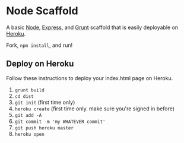 Node Scaffold
=======

A basic [Node](http://nodejs.org/), [Express](http://expressjs.com/), and [Grunt](http://gruntjs.com/) scaffold that is easily deployable on [Heroku](https://www.heroku.com/).

Fork, `npm install`, and run!

Deploy on Heroku
-------
Follow these instructions to deploy your index.html page on Heroku.
1. `grunt build`
2. `cd dist`
3. `git init` (first time only)
4. `heroku create` (first time only. make sure you're signed in before)
5. `git add -A`
6. `git commit -m 'my WHATEVER commit'`
7. `git push heroku master`
8. `heroku open`